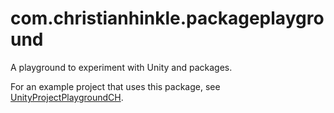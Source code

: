 # com.christianhinkle.packageplayground

A playground to experiment with Unity and packages.

For an example project that uses this package, see [UnityProjectPlaygroundCH](https://github.com/ChristianHinko/UnityProjectPlaygroundCH).
